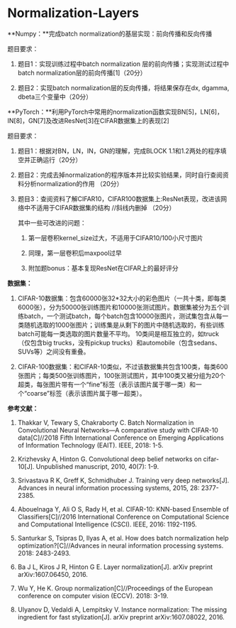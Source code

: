 # Normalization-Layers
**Numpy：**完成batch normalization的基层实现：前向传播和反向传播

题目要求：

1.  题目1：实现训练过程中batch normalization 层的前向传播；实现测试过程中batch
    normalization层的前向传播[1]（20分）

2.  题目2：实现batch normalization层的反向传播，将结果保存在dx, dgamma,
    dbeta三个变量中（20分）

**PyTorch：**利用PyTorch中常用的normalization函数实现BN[5]，LN[6]，IN[8]，GN[7]及改进ResNet[3]在CIFAR数据集上的表现[2]

题目要求：

1.  题目1：根据对BN，LN，IN，GN的理解，完成BLOCK
    1.1和1.2两处的程序填空并正确运行（20分）

2.  题目2：完成去掉normalization的程序版本并比较实验结果，同时自行查阅资料分析normalization的作用
    （20分）

3.  题目3：查阅资料了解CIFAR10，CIFAR100数据集上:ResNet表现，改进该网络中不适用于CIFAR数据集的结构
    //斜线内删掉 （20分）

    其中一些可改进的问题：

    1.  第一层卷积kernel_size过大，不适用于CIFAR10/100小尺寸图片

    2.  同理，第一层卷积后maxpool过早

    3.  附加题bonus：基本复现ResNet在CIFAR上的最好评分

**数据集：**

1.  CIFAR-10数据集：包含60000张32\*32大小的彩色图片（一共十类，即每类6000张），分为50000张训练图片和10000张测试图片。数据集被分为五个训练batch，一个测试batch，每个batch包含10000张图片，测试集包含从每一类随机选取的1000张图片；训练集是从剩下的图片中随机选取的，有些训练batch可能每一类选取的图片数量不平均。
    10类间是相互独立的，如truck（仅包含big trucks，没有pickup
    trucks）和automobile（包含sedans、SUVs等）之间没有重叠。

2.  CIFAR-100数据集：和CIFAR-10类似，不过该数据集共包含100类，每类600张图片；每类500张训练图片，100张测试图片，其中100类又被分组为20个超类，每张图片带有一个“fine”标签（表示该图片属于哪一类）和一个“coarse”标签（表示该图片属于哪一超类）。

**参考文献：**

1.  Thakkar V, Tewary S, Chakraborty C. Batch Normalization in Convolutional
    Neural Networks—A comparative study with CIFAR-10 data[C]//2018 Fifth
    International Conference on Emerging Applications of Information Technology
    (EAIT). IEEE, 2018: 1-5.

2.  Krizhevsky A, Hinton G. Convolutional deep belief networks on cifar-10[J].
    Unpublished manuscript, 2010, 40(7): 1-9.

3.  Srivastava R K, Greff K, Schmidhuber J. Training very deep networks[J].
    Advances in neural information processing systems, 2015, 28: 2377-2385.

4.  Abouelnaga Y, Ali O S, Rady H, et al. CIFAR-10: KNN-based Ensemble of
    Classifiers[C]//2016 International Conference on Computational Science and
    Computational Intelligence (CSCI). IEEE, 2016: 1192-1195.

5.  Santurkar S, Tsipras D, Ilyas A, et al. How does batch normalization help
    optimization?[C]//Advances in neural information processing systems. 2018:
    2483-2493.

6.  Ba J L, Kiros J R, Hinton G E. Layer normalization[J]. arXiv preprint
    arXiv:1607.06450, 2016.

7.  Wu Y, He K. Group normalization[C]//Proceedings of the European conference
    on computer vision (ECCV). 2018: 3-19.

8.  Ulyanov D, Vedaldi A, Lempitsky V. Instance normalization: The missing
    ingredient for fast stylization[J]. arXiv preprint arXiv:1607.08022, 2016.

